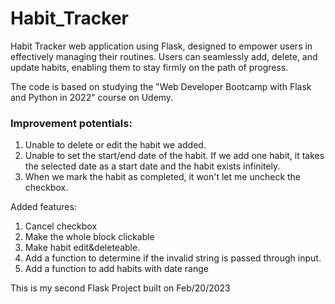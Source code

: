 # Habit_Tracker
Habit Tracker web application using Flask, designed to empower users in effectively managing their routines. Users can seamlessly add, delete, and update habits, enabling them to stay firmly on the path of progress.

The code is based on studying the "Web Developer Bootcamp with Flask and Python in 2022" course on Udemy.

### Improvement potentials:
1. Unable to delete or edit the habit we added.
2. Unable to set the start/end date of the habit. If we add one habit, it takes the selected date as a start date and the habit exists infinitely.
3. When we mark the habit as completed, it won't let me uncheck the checkbox. 

Added features:
1. Cancel checkbox
2. Make the whole block clickable
3. Make habit edit&deleteable.
4. Add a function to determine if the invalid string is passed through input. 
5. Add a function to add habits with date range

This is my second Flask Project built on Feb/20/2023
